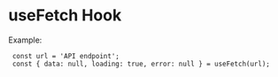 # useFetch Hook

Example:
```
 const url = 'API endpoint'; 
 const { data: null, loading: true, error: null } = useFetch(url);
```
